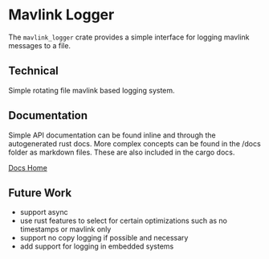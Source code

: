 # Mavlink Logger

The `mavlink_logger` crate provides a simple interface for logging mavlink messages to a file.

## Technical

Simple rotating file mavlink based logging system.

## Documentation

Simple API documentation can be found inline and through the autogenerated rust docs. More complex concepts can be found in the /docs folder as markdown files. These are also included in the cargo docs.

[Docs Home](docs/home.md)

## Future Work

- support async
- use rust features to select for certain optimizations such as no timestamps or mavlink only
- support no copy logging if possible and necessary
- add support for logging in embedded systems
